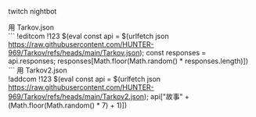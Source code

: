 twitch nightbot  

用 Tarkov.json  
\`\`\`
!editcom !123  $(eval const api = $(urlfetch json https://raw.githubusercontent.com/HUNTER-969/Tarkov/refs/heads/main/Tarkov.json); const responses = api.responses; responses[Math.floor(Math.random() * responses.length)])  
\`\`\`
用 Tarkov2.json  
!addcom !123 $(eval const api = $(urlfetch json https://raw.githubusercontent.com/HUNTER-969/Tarkov/refs/heads/main/Tarkov2.json); api["故事" + (Math.floor(Math.random() * 7) + 1)])
